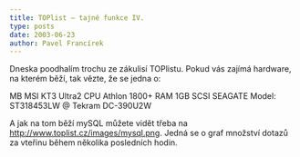 ```yaml
---
title: TOPlist – tajné funkce IV.
type: posts
date: 2003-06-23
author: Pavel Francírek
---
```

Dneska poodhalím trochu ze zákulisí TOPlistu. Pokud vás zajímá hardware, na kterém běží, tak vězte, že se jedna o:

MB MSI KT3 Ultra2
CPU Athlon 1800+
RAM 1GB
SCSI SEAGATE Model: ST318453LW @ Tekram DC-390U2W

A jak na tom běží mySQL můžete vidět třeba na http://www.toplist.cz/images/mysql.png. Jedná se o graf množství dotazů za vteřinu během několika posledních hodin.